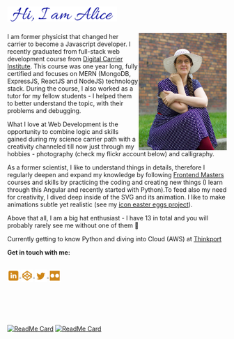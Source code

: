 <h1><img src="./greetings.png" width="50%"> </h1>

<img align="right" src="./photo.jpg" width="40%">

I am former physicist that changed her carrier to become a Javascript developer. I recently graduated from full-stack web development course from [Digital Carrier Institute](https://digitalcareerinstitute.org/). This course was one year long, fully certified and focuses on MERN (MongoDB, ExpressJS, ReactJS and NodeJS) technology stack. During the course, I also worked as a tutor for my fellow students - I helped them to better understand the topic, with their problems and debugging.

 What I love at Web Development is the opportunity to combine logic and skills gained during my science carrier path with a creativity channeled till now just through my hobbies - photography (check my flickr account below) and calligraphy.

 As a former scientist, I like to understand things in details, therefore I regularly deepen and expand my knowledge by following [Frontend Masters](https://frontendmasters.com/dashboard/) courses and skills by practicing the coding and creating new things (I learn through this Angular and recently started with Python).To feed also my need for creativity, I dived deep inside of the SVG and its animation. I like to make animations subtle yet realistic (see my [icon easter eggs project](https://codepen.io/AliceRez/pen/abNpMoP)).
 
 Above that all, I am a big hat enthusiast - I have 13 in total and you will probably rarely see me without one of them 👒
 
 Currently getting to know Python and diving into Cloud (AWS) at [Thinkport](https://thinkport.digital/)
 
**Get in touch with me:**

<!--
**Alice-Rez/Alice-Rez** is a ✨ _special_ ✨ repository because its `README.md` (this file) appears on your GitHub profile.
<h1 align="center">Hi, I'm Alice!</h1>

<a href="https://github.com/ryo-ma/github-profile-trophy">
  <img align="center" src="https://github-profile-trophy.vercel.app/?username=alice-rez" />
</a>
-->

<br/>

<a href="https://www.linkedin.com/in/alice-reznickova-96664a17b/">
  <img align="center" src="./linkedin.svg" width="5.5%" title="Linked-in" />
</a> 
<a href="https://codepen.io/AliceRez">
  <img align="center" src="./codepen.svg" width="5.5%" title="Codepen" />
</a> 
<a href="https://twitter.com/rez_alice">
  <img align="center" src="./twitter.svg" width="5.5%" title="Twitter" />
</a> 
<a href="https://www.flickr.com/people/169835854@N05/">
  <img align="center" src="./flickr.svg" width="5.5%" title="Flickr" />
</a> 
<br/>
<br/>
<br/>

<!--
**Tools and technologies I am familiar with (darker color = more experience with):** 
<p>
<img align="center" src="./html.svg" width="4.5%" title="HTML"/>
<img align="center" src="./css.svg" width="4.5%" title="CSS" />
<img align="center" src="./sass.svg" width="4.5%" title="SASS" />
<img align="center" src="./js.svg" width="4.5%" title="JavaScript" />
<img align="center" src="./react.svg" width="4.5%" title="React" />
 <img align="center" src="./redux.svg" width="4.5%" title="Redux" />
  <img align="center" src="./angular.svg" width="4.5%" title="Angular" />
  <img align="center" src="./ts.svg" width="4.5%" title="Typescript" />
  <img align="center" src="./node.svg" width="4.5%" title="Node.js" />
  <img align="center" src="./express-new.svg" width="4.5%" title="Express" />
 <img align="center" src="./mongo-new.svg" width="4.5%" title="MongoDB" />
 <img align="center" src="./Mongoose.svg" width="6.5%" title="Mongoose" />
  <img align="center" src="./mySQL.svg" width="6.5%" title="MySQL" />
  <img align="center" src="./git.svg" width="4.5%" title="GIT"/>
 <img align="center" src="./npm.svg" width="4.5%" title="npm"/>
</p>
<p>
 <img align="center" src="./svg.svg" width="4.5%" title="SVG"/>
<img align="center" src="./inkscape.svg" width="4.5%" title="Inkscape"/>
<img align="center" src="./gimp.svg" width="4.5%" title="GIMP" />
<img align="center" src="./canva.svg" width="4.5%" title="Canva" />
<img align="center" src="./figma.svg" width="4.5%" title="Figma" />
</p>
-->

<br/>

<!--
<a href="https://github.com/anuraghazra/github-readme-stats">
  <img align="center" src="https://github-readme-stats.vercel.app/api/top-langs/?username=Alice-Rez&layout=compact&count_private=true&bg_color=010459&title_color=f1c88b&text_color=dbdcfd&icon_color=cf8617" />
</a>
<a href="https://github.com/anuraghazra/github-readme-stats">
  <img align="center" src="https://github-readme-stats.vercel.app/api?username=Alice-Rez&show_icons=true&count_private=true&bg_color=010459&title_color=f1c88b&text_color=dbdcfd&icon_color=cf8617" />
</a>
-->
<br/>
<br/>

[![ReadMe Card](https://github-readme-stats.vercel.app/api/pin/?username=Alice-Rez&repo=Bakey)](https://github.com/Alice-Rez/Bakey)
[![ReadMe Card](https://github-readme-stats.vercel.app/api/pin/?username=Alice-Rez&repo=Calli-shop)](https://github.com/Alice-Rez/Calli-Shop)

